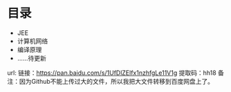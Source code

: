 # 目录

- JEE
- 计算机网络
- 编译原理
- ......待更新


url: 链接：https://pan.baidu.com/s/1UfDlZElfx1nzhfgLe11V1g 
提取码：hh18 
备注：因为Github不能上传过大的文件，所以我把大文件转移到百度网盘上了。
